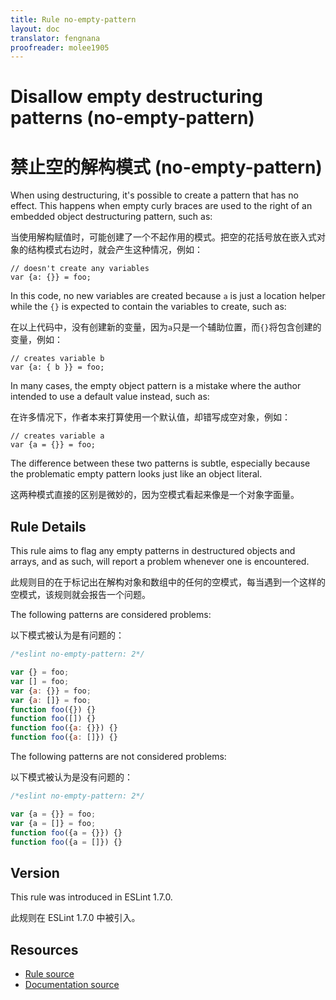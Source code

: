 ```yaml
---
title: Rule no-empty-pattern
layout: doc
translator: fengnana
proofreader: molee1905
---
```

<!-- Note: No pull requests accepted for this file. See README.md in the root directory for details. -->

# Disallow empty destructuring patterns (no-empty-pattern)

# 禁止空的解构模式 (no-empty-pattern)

When using destructuring, it's possible to create a pattern that has no effect. This happens when empty curly braces are used to the right of an embedded object destructuring pattern, such as:

当使用解构赋值时，可能创建了一个不起作用的模式。把空的花括号放在嵌入式对象的结构模式右边时，就会产生这种情况，例如：

```
// doesn't create any variables
var {a: {}} = foo;
```

In this code, no new variables are created because `a` is just a location helper while the `{}` is expected to contain the variables to create, such as:

在以上代码中，没有创建新的变量，因为`a`只是一个辅助位置，而`{}`将包含创建的变量，例如：

```
// creates variable b
var {a: { b }} = foo;
```

In many cases, the empty object pattern is a mistake where the author intended to use a default value instead, such as:

在许多情况下，作者本来打算使用一个默认值，却错写成空对象，例如：

```
// creates variable a
var {a = {}} = foo;
```

The difference between these two patterns is subtle, especially because the problematic empty pattern looks just like an object literal.

这两种模式直接的区别是微妙的，因为空模式看起来像是一个对象字面量。

## Rule Details

This rule aims to flag any empty patterns in destructured objects and arrays, and as such, will report a problem whenever one is encountered.

此规则目的在于标记出在解构对象和数组中的任何的空模式，每当遇到一个这样的空模式，该规则就会报告一个问题。

The following patterns are considered problems:

以下模式被认为是有问题的：

```js
/*eslint no-empty-pattern: 2*/

var {} = foo;
var [] = foo;
var {a: {}} = foo;
var {a: []} = foo;
function foo({}) {}
function foo([]) {}
function foo({a: {}}) {}
function foo({a: []}) {}
```

The following patterns are not considered problems:

以下模式被认为是没有问题的：

```js
/*eslint no-empty-pattern: 2*/

var {a = {}} = foo;
var {a = []} = foo;
function foo({a = {}}) {}
function foo({a = []}) {}
```

## Version

This rule was introduced in ESLint 1.7.0.

此规则在 ESLint 1.7.0 中被引入。

## Resources

* [Rule source](https://github.com/eslint/eslint/tree/master/lib/rules/no-empty-pattern.js)
* [Documentation source](https://github.com/eslint/eslint/tree/master/docs/rules/no-empty-pattern.md)
